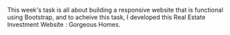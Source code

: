 This week's task is all about building a responsive website that is functional using Bootstrap,
and to acheive this task, I developed this Real Estate Investment Website : Gorgeous Homes.